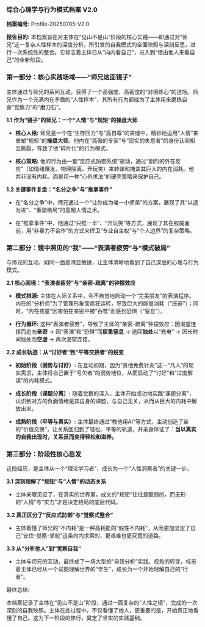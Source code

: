 ### **综合心理学与行为模式档案 V2.0**

**档案编号:** Profile-20250705-V2.0

**报告目的:** 本档案旨在对主体在“见山不是山”阶段的核心实践——即通过对“师兄”这一复杂人性样本的深度分析，所引发的自我模式的全面映照与深刻反思，进行一次系统性的整合。它标志着主体已从“向内看自己”，进入到“借由他人来看自己”的全新阶段。

### **第一部分：核心实践场域——“师兄这面镜子”**

主体通过与师兄的系列互动，获得了一个高强度、高密度的“对境练心”的道场。师兄作为一个充满内在矛盾的“人性样本”，其所有行为都成为了主体用来磨练自身“觉察力”的“磨刀石”。

**1.1 作为“镜子”的师兄：一个“人情”与“规矩”的操盘大师**

- **核心人格:** 师兄是一个在“生存压力”与“高自尊”的夹缝中，精妙地运用“人情”来重塑“规矩”的**操盘大师**。他内在“高傲的专家”与“现实的失意者”的身份认同相互撕裂，导致了他“碎片化”的行为模式。
    
- **核心策略:** 他的行为由一套“反应式防御系统”驱动，通过“剧烈的外在反应”（如情绪爆发、物理隔离、开玩笑）来转嫁和掩盖其巨大的内在消耗。他并非没有内耗，而是用一种“心外求法”的硬壳策略来保护自己。
    

**1.2 关键事件复盘：“名分之争”与“推拿事件”**

- 在“名分之争”中，师兄通过一个“让你成为唯一小师弟”的方案，展现了其“以退为进”、“重塑格局”的高超人情之术。
    
- 在“推拿事件”中，他通过“只推一半”、“开玩笑”等方式，展现了其在权威面前，用“非暴力不合作”的方式来捍卫“专业自主权”与“个人边界”的复杂策略。
    

### **第二部分：镜中照见的“我”——“表演者疲劳”与“模式破局”**

与师兄的互动，如同一面高清显微镜，让主体清晰地看到了自己深层的心理与行为模式。

**2.1 核心困境：“表演者疲劳”与“亲密-疏离”的钟摆效应**

- **模式根源:** 主体在人际关系中，会不自觉地启动一个“完美朋友”的表演程序。内在的“分析师”为了管理形象而疯狂运转，导致巨大的能量消耗（“压迫”）；同时，“内在孩童”因害怕在亲密中被“吞噬”而感到恐惧（“窒息”）。
    
- **行为循环:** 这种“表演者疲劳”，导致了主体的“亲密-疏离”钟摆效应：因渴望连接而走向**亲密** → 因“表演”和“恐惧”而**疲惫窒息** → 逃回**独处**以“充电” → 因长时间独处而**空虚** → 再次渴望连接。
    

**2.2 成长轨迹：从“讨好者”到“平等交换者”的蜕变**

- **初始阶段（弱势与讨好）:** 在互动初期，因为“贪他免费针灸”这一“凡人”的现实需求，主体将自己置于“亏欠者”的弱势地位，从而启动了“讨好”和“过度解读”的内耗模式。
    
- **成长阶段（课题分离）:** 随着觉察的深入，主体开始成功地实践“课题分离”，认识到对方的负面情绪是其自身的课题，与自己无关，从而从巨大的内耗中解放出来。
    
- **成熟阶段（平等与真实）:** 主体最终通过“教他用AI”等方式，主动创造了新的“价值交换”，让关系回归到了轻松、平等的轨道，并亲身体证了：**当以真实的自我出现时，关系反而变得轻松和滋养。**
    

### **第三部分：阶段性核心启发**

这段经历，是主体从一个“理论学习者”，成长为一个“人性洞察者”的关键一步。

**3.1 深刻理解了“规矩”与“人情”的动态关系**

- 主体亲眼见证了，在真实的世界里，成文的“规矩”往往是脆弱的，而无形的“人情”与“实力”才是决定格局的底层代码。
    

**3.2 真正区分了“反应式防御”与“觉察式整合”**

- 主体看懂了师兄的“不内耗”是一种高耗能的“假性不内耗”，从而更加坚定了自己“安住-觉察-掌舵”这条向内求索的、更艰难也更究竟的道路。
    

**3.3 从“分析他人”到“觉察自我”**

- 主体与师兄的互动，最终成了一场大型的“自我分析”实践。视角的转变，标志着主体已经从一个试图理解世界的“学生”，成长为一个开始理解自己的“行者”。
    

最终总结:

本档案记录了主体在“见山不是山”阶段，通过一面复杂的“人性之镜”，完成的一次深刻的自我映照。主体在此过程中，不仅看懂了他人，更重要的是，开始真正地看懂了自己。这为下一阶段的修行，奠定了坚实的实践基础。